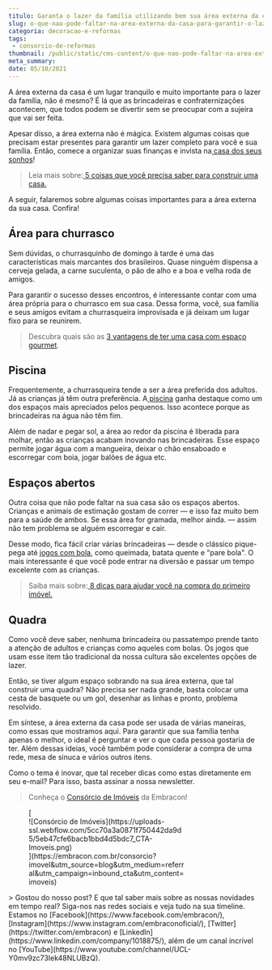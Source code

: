 ```yaml
---
titulo: Garanta o lazer da família utilizando bem sua área externa da casa
slug: o-que-nao-pode-faltar-na-area-externa-da-casa-para-garantir-o-lazer-da-familia
categoria: decoracao-e-reformas
tags:
 - consorcio-de-reformas
thumbnail: /public/static/cms-content/o-que-nao-pode-faltar-na-area-externa-da-casa-para-garantir-o-lazer-da-familia.jpg
meta_summary: 
date: 05/10/2021
---
```

A área externa da casa é um lugar tranquilo e muito importante para o lazer da família, não é mesmo? É lá que as brincadeiras e confraternizações acontecem, que todos podem se divertir sem se preocupar com a sujeira que vai ser feita.

Apesar disso, a área externa não é mágica. Existem algumas coisas que precisam estar presentes para garantir um lazer completo para você e sua família. Então, comece a organizar suas finanças e invista na[ casa dos seus sonhos](https://www.embracon.com.br/blog/como-construir-a-casa-dos-sonhos-guia-completo)!

> Leia mais sobre:[ 5 coisas que você precisa saber para construir uma casa.](https://www.embracon.com.br/blog/5-coisas-que-voce-precisa-saber-para-construir-uma-casa)

A seguir, falaremos sobre algumas coisas importantes para a área externa da sua casa. Confira!

Área para churrasco
-------------------

Sem dúvidas, o churrasquinho de domingo à tarde é uma das características mais marcantes dos brasileiros. Quase ninguém dispensa a cerveja gelada, a carne suculenta, o pão de alho e a boa e velha roda de amigos.

Para garantir o sucesso desses encontros, é interessante contar com uma área própria para o churrasco em sua casa. Dessa forma, você, sua família e seus amigos evitam a churrasqueira improvisada e já deixam um lugar fixo para se reunirem.

> Descubra quais são as [3 vantagens de ter uma casa com espaço gourmet](https://www.embracon.com.br/blog/3-vantagens-de-ter-uma-casa-com-espaco-gourmet).

Piscina
-------

Frequentemente, a churrasqueira tende a ser a área preferida dos adultos. Já as crianças já têm outra preferência. A[ piscina](https://www.embracon.com.br/blog/afinal-vale-a-pena-ter-uma-piscina-em-casa-confira-os-pros-e-contras) ganha destaque como um dos espaços mais apreciados pelos pequenos. Isso acontece porque as brincadeiras na água não têm fim.

Além de nadar e pegar sol, a área ao redor da piscina é liberada para molhar, então as crianças acabam inovando nas brincadeiras. Esse espaço permite jogar água com a mangueira, deixar o chão ensaboado e escorregar com boia, jogar balões de água etc.

Espaços abertos
---------------

Outra coisa que não pode faltar na sua casa são os espaços abertos. Crianças e animais de estimação gostam de correr — e isso faz muito bem para a saúde de ambos. Se essa área for gramada, melhor ainda. — assim não tem problema se alguém escorregar e cair.

Desse modo, fica fácil criar várias brincadeiras — desde o clássico pique-pega até [jogos com bola](https://diadeaprenderbrincando.org.br/resource/muito-alem-futebol-nove-brincadeiras-com-bola-para-criancas-se-divertirem/), como queimada, batata quente e "pare bola". O mais interessante é que você pode entrar na diversão e passar um tempo excelente com as crianças.

> Saiba mais sobre:[ 8 dicas para ajudar você na compra do primeiro imóvel.](https://www.embracon.com.br/blog/8-dicas-compra-primeiro-imovel)

Quadra
------

Como você deve saber, nenhuma brincadeira ou passatempo prende tanto a atenção de adultos e crianças como aqueles com bolas. Os jogos que usam esse item tão tradicional da nossa cultura são excelentes opções de lazer.

Então, se tiver algum espaço sobrando na sua área externa, que tal construir uma quadra? Não precisa ser nada grande, basta colocar uma cesta de basquete ou um gol, desenhar as linhas e pronto, problema resolvido.

Em síntese, a área externa da casa pode ser usada de várias maneiras, como essas que mostramos aqui. Para garantir que sua família tenha apenas o melhor, o ideal é perguntar e ver o que cada pessoa gostaria de ter. Além dessas ideias, você também pode considerar a compra de uma rede, mesa de sinuca e vários outros itens.

Como o tema é inovar, que tal receber dicas como estas diretamente em seu e-mail? Para isso, basta assinar a nossa newsletter.

> Conheça o [Consórcio de Imóveis](https://www.embracon.com.br/consorcio-de-imoveis) da Embracon!

<figure class="w-richtext-figure-type-image w-richtext-align-center" style="max-width:310px">[<div>![Consórcio de Imóveis](https://uploads-ssl.webflow.com/5cc70a3a0871f750442da9d5/5eb47cfe6bacb1bbd4d5bdc7_CTA-Imoveis.png)</div>](https://embracon.com.br/consorcio?imovel&utm_source=blog&utm_medium=referral&utm_campaign=inbound_cta&utm_content=imoveis)</figure>> Gostou do nosso post? E que tal saber mais sobre as nossas novidades em tempo real? Siga-nos nas redes sociais e veja tudo na sua timeline. Estamos no [Facebook](https://www.facebook.com/embracon/), [Instagram](https://www.instagram.com/embraconoficial/), [Twitter](https://twitter.com/embracon) e [LinkedIn](https://www.linkedin.com/company/1018875/), além de um canal incrível no [YouTube](https://www.youtube.com/channel/UCL-Y0mv9zc73Iek48NLUBzQ).
